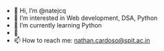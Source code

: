 - 👋 Hi, I’m @natejcq
- 👀 I’m interested in Web development, DSA, Python
- 🌱 I’m currently learning Python
- 💞
- 📫 How to reach me: nathan.cardoso@spit.ac.in

<!---
natejcq/natejcq is a ✨ special ✨ repository because its `README.md` (this file) appears on your GitHub profile.
You can click the Preview link to take a look at your changes.
--->

